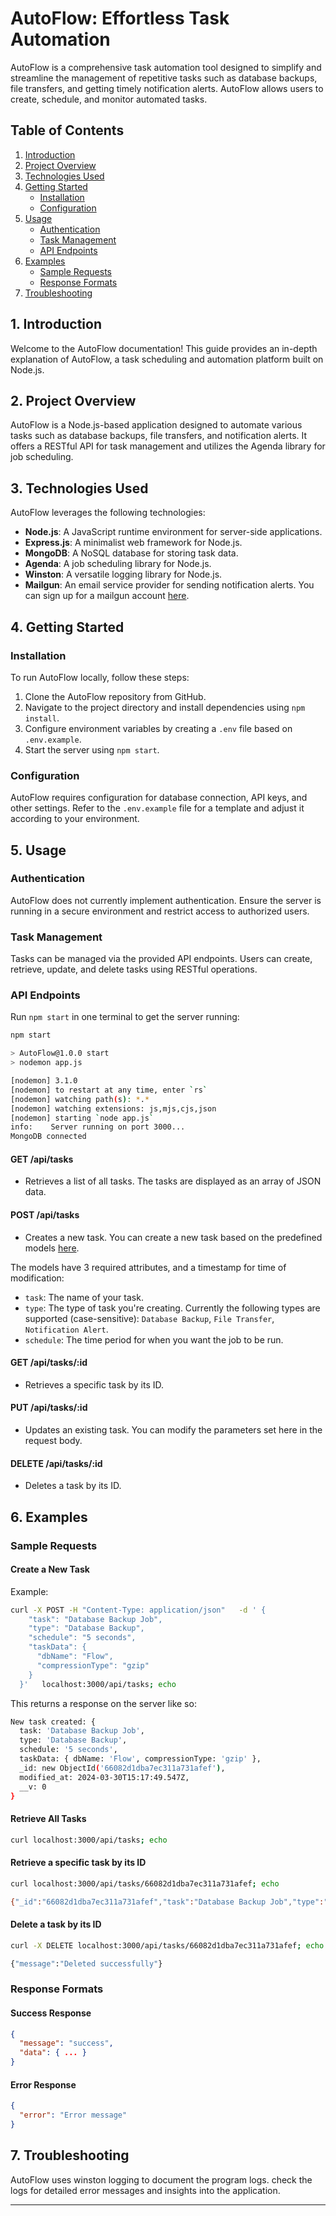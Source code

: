 # AutoFlow: Effortless Task Automation

AutoFlow is a comprehensive task automation tool designed to simplify and streamline the management of repetitive tasks such as database backups, file transfers, and getting timely notification alerts. AutoFlow allows users to create, schedule, and monitor automated tasks.

## Table of Contents
1. [Introduction](#introduction)
2. [Project Overview](#project-overview)
3. [Technologies Used](#technologies-used)
4. [Getting Started](#getting-started)
   - [Installation](#installation)
   - [Configuration](#configuration)
5. [Usage](#usage)
   - [Authentication](#authentication)
   - [Task Management](#task-management)
   - [API Endpoints](#api-endpoints)
6. [Examples](#examples)
   - [Sample Requests](#sample-requests)
   - [Response Formats](#response-formats)
7. [Troubleshooting](#troubleshooting)

## 1. Introduction
Welcome to the AutoFlow documentation! This guide provides an in-depth explanation of AutoFlow, a task scheduling and automation platform built on Node.js. 

## 2. Project Overview
AutoFlow is a Node.js-based application designed to automate various tasks such as database backups, file transfers, and notification alerts. It offers a RESTful API for task management and utilizes the Agenda library for job scheduling.

## 3. Technologies Used
AutoFlow leverages the following technologies:
- **Node.js**: A JavaScript runtime environment for server-side applications.
- **Express.js**: A minimalist web framework for Node.js.
- **MongoDB**: A NoSQL database for storing task data.
- **Agenda**: A job scheduling library for Node.js.
- **Winston**: A versatile logging library for Node.js.
- **Mailgun**: An email service provider for sending notification alerts.
  You can sign up for a mailgun account [here](https://signup.mailgun.com).
  

## 4. Getting Started
### Installation
To run AutoFlow locally, follow these steps:
1. Clone the AutoFlow repository from GitHub.
2. Navigate to the project directory and install dependencies using `npm install`.
3. Configure environment variables by creating a `.env` file based on `.env.example`.
4. Start the server using `npm start`.

### Configuration
AutoFlow requires configuration for database connection, API keys, and other settings. Refer to the `.env.example` file for a template and adjust it according to your environment.

## 5. Usage
### Authentication
AutoFlow does not currently implement authentication. Ensure the server is running in a secure environment and restrict access to authorized users.

### Task Management
Tasks can be managed via the provided API endpoints. Users can create, retrieve, update, and delete tasks using RESTful operations.

### API Endpoints
Run `npm start` in one terminal to get the server running:
```bash
npm start

> AutoFlow@1.0.0 start
> nodemon app.js

[nodemon] 3.1.0
[nodemon] to restart at any time, enter `rs`
[nodemon] watching path(s): *.*
[nodemon] watching extensions: js,mjs,cjs,json
[nodemon] starting `node app.js`
info:    Server running on port 3000...
MongoDB connected

```
#### GET /api/tasks
- Retrieves a list of all tasks. The tasks are displayed as an array of JSON data.


#### POST /api/tasks
- Creates a new task.
You can create a new task based on the predefined models [here](https://github.com/tim-ngeno/AutoFlow/blob/main/backend/models/Task.js).

The models have 3 required attributes, and a timestamp for time of modification:

- `task`: The name of your task.
- `type`: The type of task you're creating. Currently the following types are supported (case-sensitive): `Database Backup`, `File Transfer`, `Notification Alert`.
- `schedule`: The time period for when you want the job to be run.


#### GET /api/tasks/:id
- Retrieves a specific task by its ID.


#### PUT /api/tasks/:id
- Updates an existing task. You can modify the parameters set here in the request body.

#### DELETE /api/tasks/:id
- Deletes a task by its ID. 


## 6. Examples
### Sample Requests
#### Create a New Task
Example:
```bash
curl -X POST -H "Content-Type: application/json"   -d ' {
    "task": "Database Backup Job",
    "type": "Database Backup", 
    "schedule": "5 seconds",
    "taskData": {
      "dbName": "Flow",
      "compressionType": "gzip"
    }
  }'   localhost:3000/api/tasks; echo

```
This returns a response on the server like so:
```bash
New task created: {
  task: 'Database Backup Job',
  type: 'Database Backup',
  schedule: '5 seconds',
  taskData: { dbName: 'Flow', compressionType: 'gzip' },
  _id: new ObjectId('66082d1dba7ec311a731afef'),
  modified_at: 2024-03-30T15:17:49.547Z,
  __v: 0
}

```

#### Retrieve All Tasks
```bash
curl localhost:3000/api/tasks; echo
```

#### Retrieve a specific task by its ID
```bash
curl localhost:3000/api/tasks/66082d1dba7ec311a731afef; echo

{"_id":"66082d1dba7ec311a731afef","task":"Database Backup Job","type":"Database Backup","schedule":"5 seconds","taskData":{"dbName":"Flow","compressionType":"gzip"},"modified_at":"2024-03-30T15:17:49.547Z","__v":0}

```

#### Delete a  task by its ID
```bash
curl -X DELETE localhost:3000/api/tasks/66082d1dba7ec311a731afef; echo

{"message":"Deleted successfully"}
```

### Response Formats
#### Success Response
```json
{
  "message": "success",
  "data": { ... }
}
```

#### Error Response
```json
{
  "error": "Error message"
}
```

## 7. Troubleshooting
AutoFlow uses winston logging to document the program logs. check the logs for detailed error messages and insights into the application.

---
